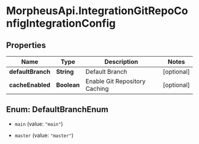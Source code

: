 # MorpheusApi.IntegrationGitRepoConfigIntegrationConfig

## Properties

Name | Type | Description | Notes
------------ | ------------- | ------------- | -------------
**defaultBranch** | **String** | Default Branch | [optional] 
**cacheEnabled** | **Boolean** | Enable Git Repository Caching | [optional] 



## Enum: DefaultBranchEnum


* `main` (value: `"main"`)

* `master` (value: `"master"`)





